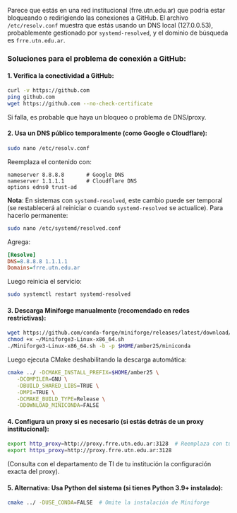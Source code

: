 
Parece que estás en una red institucional (frre.utn.edu.ar) que podría estar bloqueando o redirigiendo las conexiones a GitHub. El archivo `/etc/resolv.conf` muestra que estás usando un DNS local (127.0.0.53), probablemente gestionado por `systemd-resolved`, y el dominio de búsqueda es `frre.utn.edu.ar`.

### Soluciones para el problema de conexión a GitHub:

#### 1. **Verifica la conectividad a GitHub**:
   ```bash
   curl -v https://github.com
   ping github.com
   wget https://github.com --no-check-certificate
   ```
   Si falla, es probable que haya un bloqueo o problema de DNS/proxy.

#### 2. **Usa un DNS público temporalmente** (como Google o Cloudflare):
   ```bash
   sudo nano /etc/resolv.conf
   ```
   Reemplaza el contenido con:
   ```plaintext
   nameserver 8.8.8.8       # Google DNS
   nameserver 1.1.1.1       # Cloudflare DNS
   options edns0 trust-ad
   ```
   **Nota**: En sistemas con `systemd-resolved`, este cambio puede ser temporal (se restablecerá al reiniciar o cuando `systemd-resolved` se actualice). Para hacerlo permanente:
   ```bash
   sudo nano /etc/systemd/resolved.conf
   ```
   Agrega:
```ini
[Resolve]
DNS=8.8.8.8 1.1.1.1
Domains=frre.utn.edu.ar
```
   Luego reinicia el servicio:
```bash
sudo systemctl restart systemd-resolved
```

#### 3. **Descarga Miniforge manualmente** (recomendado en redes restrictivas):
```bash
wget https://github.com/conda-forge/miniforge/releases/latest/download/Miniforge3-Linux-x86_64.sh -O ~/Miniforge3-Linux-x86_64.sh
chmod +x ~/Miniforge3-Linux-x86_64.sh
./Miniforge3-Linux-x86_64.sh -b -p $HOME/amber25/miniconda
```
   Luego ejecuta CMake deshabilitando la descarga automática:
```bash
cmake ../ -DCMAKE_INSTALL_PREFIX=$HOME/amber25 \
   -DCOMPILER=GNU \
   -DBUILD_SHARED_LIBS=TRUE \
   -DMPI=TRUE \
   -DCMAKE_BUILD_TYPE=Release \
   -DDOWNLOAD_MINICONDA=FALSE
```

#### 4. **Configura un proxy si es necesario** (si estás detrás de un proxy institucional):
```bash
export http_proxy=http://proxy.frre.utn.edu.ar:3128  # Reemplaza con tu proxy real
export https_proxy=http://proxy.frre.utn.edu.ar:3128
```
   (Consulta con el departamento de TI de tu institución la configuración exacta del proxy).

#### 5. **Alternativa: Usa Python del sistema** (si tienes Python 3.9+ instalado):
```bash
cmake ../ -DUSE_CONDA=FALSE  # Omite la instalación de Miniforge
```

